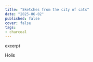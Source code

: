 ```yaml
---
title: "Sketches from the city of cats"
date: "2025-06-02"
published: false
cover: false
tags:
- charcoal
---
```


excerpt

<!-- excerpt -->


Holis
